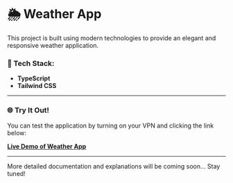 # 🌦️ Weather App

This project is built using modern technologies to provide an elegant and responsive weather application. 

### 🚀 Tech Stack:
- **TypeScript**
- **Tailwind CSS**

---

### 🌐 Try It Out!
You can test the application by turning on your VPN and clicking the link below:

[**Live Demo of Weather App**](https://weather-app-beta-six-88.vercel.app/)

---

More detailed documentation and explanations will be coming soon... Stay tuned!
